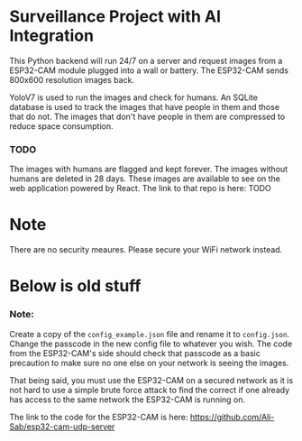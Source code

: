 # Surveillance Project with AI Integration

This Python backend will run 24/7 on a server and request images from a ESP32-CAM module plugged into a wall or battery. 
The ESP32-CAM sends 800x600 resolution images back.

YoloV7 is used to run the images and check for humans.
An SQLite database is used to track the images that have people in them and those that do not.
The images that don't have people in them are compressed to reduce space consumption.

### TODO
The images with humans are flagged and kept forever. The images without humans are deleted in 28 days.
These images are available to see on the web application powered by React. The link to that repo is here: TODO

# Note
There are no security meaures. Please secure your WiFi network instead.

# Below is old stuff

### Note:
Create a copy of the `config_example.json` file and rename it to `config.json`. Change the passcode in the new config file to whatever you wish. The code from the ESP32-CAM's side should check that passcode as a basic precaution to make sure no one else on your network is seeing the images.

That being said, you must use the ESP32-CAM on a secured network as it is not hard to use a simple brute force attack to find the correct if one already has access to the same network the ESP32-CAM is running on.

The link to the code for the ESP32-CAM is here: https://github.com/Ali-Sab/esp32-cam-udp-server
